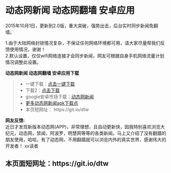 # 动态网新闻 动态网翻墙  安卓应用

2015年10月1日，更新到2.0版，重大突破，强势出击，后台实时同步新闻免翻墙。

1.由于大陆网络封锁情况复杂，不保证任何网络环境都可用，请大家尽量帮我们反馈使用情况，谢谢！<br>
2.默认设置，仅仅wifi网络连接才会同步新闻，网友可根据自身手机网络流量计划情况调整此设置。

**动态网新闻 动态网翻墙  安卓应用下载**

<blockquote>
<ul >


<li>一键下载：<a href="https://github.com/bannedbook/fanqiang/raw/master/apk/dweb.apk" target="_blank">点击一键下载</a></li>
<li>下载2：<a href="https://storage.googleapis.com/jwnews/dweb.apk" target="_blank">点击下载</a></li>
<li>google安卓市场下载：<a href="https://play.google.com/store/apps/details?id=org.bannedbook.app.dtwip" target="_blank">动态网新闻</a></li>
<li><a href="https://github.com/bannedbook/fanqiang/wiki#androidfq" target="_blank">更多动态网新闻apk下载点</a></li>
<li>本页短网址： https://git.io/dtw</li>
</ul>
</blockquote>

**网友反馈:**<br>
近日才发现新版本动态网(APP)，非常理想，且自动更新快，因我特别喜欢浏览大纪元，动态网，禁闻，阿波罗，明慧网等等的各类新闻。马上又介绍了没有翻牆的朋友使用，哈哈，有了动态网，不用翻牆就可以浏览内外的真实世界，感谢伟大的开发者！
xx读者
<h2>本页面短网址：https://git.io/dtw </h2>